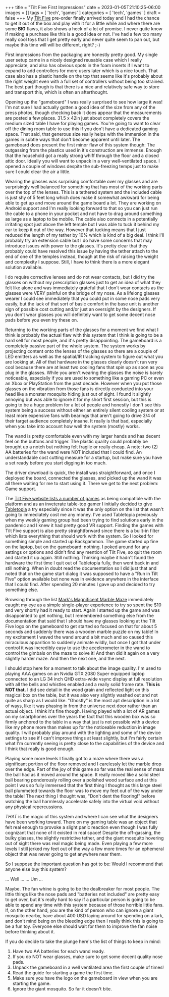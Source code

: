 +++
title = "Tilt Five First Impressions"
date = 2023-01-05T21:10:25-06:00
images = []
tags = [ 'tech', 'games' ]
categories = [ 'tech', 'games' ]
draft = false
+++
My [Tilt Five](https://www.tiltfive.com/) pre-order finally arrived today and I had the chance to get it out of the box and play with it for a little while and where there are some **BIG** flaws, it also shows a heck of a lot of promise. I never quite know if making a purchase like this is a good idea or not. I've had a few too many really cool toys that I get pretty early and never quite seem to pan out, but maybe this time will will be different, right? ;-)

First impressions from the packaging are honestly pretty good. My single user setup came in a nicely designed reusable case which I really appreciate, and also has obvious spots in the foam inserts if I want to expand to add controllers for more users later which is a nice touch. That case also has a plastic handle on the top that seems like it's probably about the right weight even with a full set of controllers without being too strained. The best part though is that there is a nice and relatively safe way to store and transport this, which is often an afterthought.

Opening up the "gameboard" I was really surprised to see how large it was! I'm not sure I had actually gotten a good idea of the size from any of the press photos, though checking back it does appear that the measurements are posted a few places. 31.5 x 42in just about completely covers the medium sized table I have for playing games. You're going to want to clear off the dining room table to use this if you don't have a dedicated gaming space. That said, that generous size really helps with the immersion in the games in subtle ways that don't become apparent until later. The gameboard does present the first minor flaw of this system though: The outgassing from the plastics used in it's construction are immense. Enough that the household got a really strong whiff through the floor and a closed attic door. Ideally you will want to unpack in a very well-ventilated space. I opened a couple of windows despite the sub-freezing temps just to make sure I could clear the air a little.

Wearing the glasses was surprising comfortable over my glasses and are surprisingly well balanced for something that has most of the working parts over the top of the lenses. This is a tethered system and the included cable is just shy of 5 feet long which does make it somewhat awkward for being able to get up and move around the game board a lot. They are working on Android support and I'm really looking forward to that so you can just run the cable to a phone in your pocket and not have to drag around something as large as a laptop to be mobile. The cable also connects in a potentially irritating spot just above the left temple but I was able to tuck it behind my ear to keep it out of the way. However that tucking means that I just reduced the length of my tether by 10% which is kind of a big deal. I think I'll probably try an extension cable but I do have some concerns that may introduce issues with power to the glasses. It's pretty clear that they probably could have resolved this issue by having the tether attach to the end of one of the temples instead, though at the risk of raising the weight and complexity I suppose. Still, I have to think there is a more elegant solution available.

I do require corrective lenses and do not wear contacts, but I did try the glasses on without my prescription glasses just to get an idea of what they felt like alone and was immediately grateful that I don't wear contacts as the glasses were VERY painful on the bridge of my nose. As a lifelong glasses wearer I could see immediately that you could put in some nose pads very easily, but the lack of that sort of basic comfort in the base unit is another sign of possible cost cutting and/or just an oversight by the designers. If you don't wear glasses you will definitely want to get some decent nose pads before you even try these on.

Returning to the working parts of the glasses for a moment we find what I think is probably the actual flaw with this system that I think is going to be a hard sell for most people, and it's pretty disappointing. The gameboard is a completely passive part of the whole system. The system works by projecting content onto the lenses of the glasses so there are a couple of LED emitters as well as the spatial/IR tracking system to figure out what you are looking at. All of that hardware in the glasses clearly doesn't run very cool because there are at least two cooling fans that spin up as soon as you plug in the glasses. While you aren't wearing the glasses the noise is barely noticeable, especially if you are used to something like a gaming PC or even an Xbox or PlayStation from the past decade. However when you put those glasses on the vibration from those fans is directly conducted into your head like a monster mosquito hiding just out of sight. I found it slightly annoying but was able to ignore it for my short first session, but this is going to be a huge problem for a lot of people and honestly I don't see this system being a success without either an entirely silent cooling system or at least more expensive fans with bearings that aren't going to drive 3/4 of their target audience completely insane. It really is that bad, especially when you take into account how well the system (mostly) works.

The wand is pretty comfortable even with my larger hands and has decent feel on the buttons and trigger. The plastic quality could probably be brought up a notch but nothing felt fragile or really cheap. A note: two (2) AA batteries for the wand were NOT included that I could find. An understandable cost cutting measure for a startup, but make sure you have a set ready before you start digging in too much.

The driver download is quick, the install was straightforward, and once I deployed the board, connected the glasses, and picked up the wand it was all there waiting for me to start using it. There we get to the next problem: Game support.

The [Tilt Five website lists a number of games](https://www.tiltfive.com/games) as being compatible with the platform and as an inveterate table-top gamer I initially decided to give [Tabletopia](https://tabletopia.com/) a try especially since it was the only option on the list that wasn't going to immediately cost me any money. I've used Tabletopia previously when my weekly gaming group had been trying to find solutions early in the pandemic and I knew it had pretty good VR support. Finding the games with Tilt Five support is also pretty straightforward since there is a built-in filter which lists everything that should work with the system. So I looked for something simple and started up Backgammon. The game started up fine on the laptop, but on the gameboard: nothing. I poked around for any settings or options and didn't find any mention of Tilt Five, so quit the room and started it up again. Still nothing. Thinking maybe it hadn't found the hardware the first time I quit out of Tabletopia fully, then went back in and still nothing. When in doubt read the documentation so I did just that and noted that on the game start dialog it was supposed to have a "Run in Tilt Five" option available but none was in evidence anywhere in the interface that I could find. After spending 20 minutes I gave up and decided to try something else.

Browsing through the list [Mark's Magnificent Marble Maze](https://store.steampowered.com/app/1913200/Marks_Magnificent_Marble_Maze/) immediately caught my eye as a simple single-player experience to try so spent the $10 and very shortly had it ready to start. Again I started up the game and was disappointed to get nothing, but I remembered something else from the documentation that said that I should have my glasses looking at the Tilt Five logo on the gameboard to get started so focused on that for about 5 seconds and suddenly there was a wooden marble puzzle on my table! In my excitement I waved the wand around a bit much and so caused this miraculous apparition to suddenly animate wildly, but once I got that under control it was incredibly easy to use the accelerometer in the wand to control the gimbals on the maze to solve it! And then did it again on a very slightly harder maze. And then the next one, and the next.

I should stop here for a moment to talk about the image quality. I'm used to playing AAA games on an Nvidia GTX 2080 Super equipped laptop connected to an LG 34 inch QHD extra-wide vsync display at full resolution with all the bells and whistles enabled and a really solid frame rate. **This is NOT that.** I did see detail in the wood grain and reflected light on this magical box on the table, but it was also very slightly washed out and not quite as sharp as I would like. "Ghostly" is the most apt description in a lot of ways, like it was phasing in from the universe next door rather than an actual object. I think it's fine though. Having played with a lot of AR games on my smartphones over the years the fact that this wooden box was so firmly anchored to the table in a way that just is not possible with a device like my phone more than makes up for the noticeable reduction in image quality. I will probably play around with the lighting and some of the device settings to see if I can't improve things at least slightly, but I'm fairly certain what I'm currently seeing is pretty close to the capabilities of the device and I think that really is good enough.

Playing some more levels I finally got to a maze where there was a significant portion of the floor removed and I carelessly let the marble drop over the edge. Part of the joy of this game so far was the real sense of mass the ball had as it moved around the space. It really moved like a solid steel ball bearing ponderously rolling over a polished wood surface and at this point I was so fully immersed that the first thing I thought as this large steel ball plummeted towards the floor was to move my feet out of the way under the table! The next thing I thought was, "Don't dent the flooring!" before watching the ball harmlessly accelerate safely into the virtual void without any physical repercussions.

*THAT* is the magic of this system and where I can see what the designers have been working toward. There on my gaming table was an object that felt real enough to provoke a slight panic reaction even though I was fully cognizant that none of it existed in real space! Despite the off-gassing, the bulky glasses, the slightly restrictive tether, and the giant mosquito hovering out of sight there was real magic being made. Even playing a few more levels I still jerked my feet out of the way a few more times for an ephemeral object that was never going to get anywhere near them.

So I suppose the important question has got to be: Would I recommend that anyone else buy this system?

... Well ...
... Um ...

Maybe. The fan whine is going to be the dealbreaker for most people. The little things like the nose pads and "batteries not included" are pretty easy to get over, but it's really hard to say if a particular person is going to be able to spend any time with this system because of those horrible little fans. If, on the other hand, you are the kind of person who can ignore a giant mosquito nearby, have about 400 USD laying around for spending on a lark, and don't mind being on the bleeding edge then I really think this is going to be a fun toy. Everyone else should wait for them to improve the fan noise before thinking about it.

If you do decide to take the plunge here's the list of things to keep in mind:
1. Have two AA batteries for each wand ready.
1. If you do NOT wear glasses, make sure to get some decent quality nose pads.
1. Unpack the gameboard in a well ventilated area the first couple of times!
1. Read the guide for starting a game the first time.
1. Make sure you have the logo on the gameboard in view when you are starting the game.
1. Ignore the giant mosquito. So far it doesn't bite.